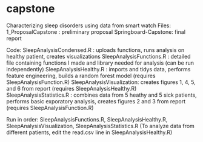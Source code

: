 # capstone
Characterizing sleep disorders using data from smart watch
Files:
1_ProposalCapstone : preliminary proposal
Springboard-Capstone: final report

Code:
SleepAnalysisCondensed.R : uploads functions, runs analysis on healthy patient, creates visualizations
SleepAnalysisFunctions.R : detailed file containing functions I made and library needed for analysis (can be run independently)
SleepAnalysisHealthy.R : imports and tidys data, performs feature engineering, builds a random forest model (requires SleepAnalysisFunction.R)
SleepAnalysisVisualization: creates figures 1, 4, 5, and 6 from report (requires SleepAnalysisHealthy.R)
SleepAnalysisStatistics.R : combines data from 5 heathy and 5 sick patients, performs basic exporatory analysis, creates figures 2 and 3 from report (requires SleepAnalysisFunction.R)

Run in order:
SleepAnalysisFunctions.R, SleepAnalysisHealthy.R, SleepAnalysisVisualization, SleepAnalysisStatistics.R
(To analyze data from different patients, edit the read.csv line in SleepAnalysisHealthy.R)
